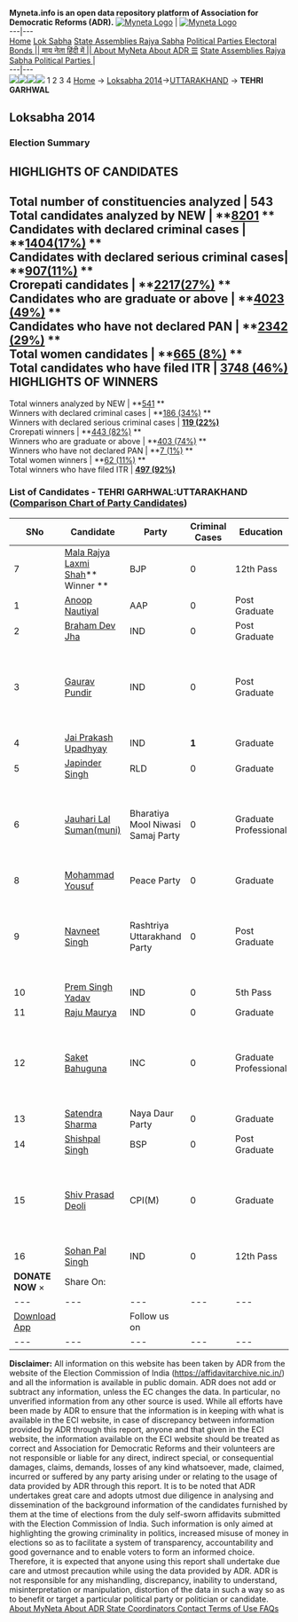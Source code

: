 **Myneta.info is an open data repository platform of Association for Democratic Reforms (ADR).**
[![Myneta Logo](https://www.myneta.info/lib/img/myneta-logo.png)](https://www.myneta.info/) | [![Myneta Logo](https://www.myneta.info/lib/img/adr-logo.png)](https://adrindia.org)  
---|---  
[Home](https://www.myneta.info/) [Lok Sabha](https://www.myneta.info/#ls "Lok Sabha") [ State Assemblies ](https://www.myneta.info/#sa "State Assemblies") [Rajya Sabha](https://www.myneta.info/#rs "Rajya Sabha") [Political Parties ](https://www.myneta.info/party "Political Parties") [ Electoral Bonds ](https://www.myneta.info/electoral_bonds "Electoral Bonds") [ || माय नेता हिंदी में || ](https://translate.google.co.in/translate?prev=hp&hl=en&js=y&u=www.myneta.info&sl=en&tl=hi&history_state0=) [ About MyNeta ](https://adrindia.org/content/about-myneta) [ About ADR ](https://adrindia.org/about-adr/who-we-are) [☰](javascript:void\(0\))
[ State Assemblies ](https://www.myneta.info/#sa "State Assemblies") [ Rajya Sabha ](https://www.myneta.info/#rs "Rajya Sabha") [ Political Parties ](https://www.myneta.info/party "Political Parties")
|   
---|---  
![](https://www.myneta.info/lib/img/banner/banner-1.png)![](https://www.myneta.info/lib/img/banner/banner-2.png)![](https://www.myneta.info/lib/img/banner/banner-3.png)![](https://www.myneta.info/lib/img/banner/banner-4.png)
1  2  3  4 
[Home](https://www.myneta.info/) → [Loksabha 2014](https://www.myneta.info/ls2014/)→[UTTARAKHAND](https://www.myneta.info/ls2014/index.php?action=show_constituencies&state_id=28) → **TEHRI GARHWAL**
### 
## Loksabha 2014
###  Election Summary 
HIGHLIGHTS OF CANDIDATES  
---  
Total number of constituencies analyzed |  543   
Total candidates analyzed by NEW | **[8201](https://www.myneta.info/ls2014/index.php?action=summary&subAction=candidates_analyzed&sort=candidate#summary) **  
Candidates with declared criminal cases | **[1404(17%)](https://www.myneta.info/ls2014/index.php?action=summary&subAction=crime&sort=candidate#summary) **  
Candidates with declared serious criminal cases| **[907(11%)](https://www.myneta.info/ls2014/index.php?action=summary&subAction=serious_crime&sort=candidate#summary) **  
Crorepati candidates | **[2217(27%)](https://www.myneta.info/ls2014/index.php?action=summary&subAction=crorepati&sort=candidate#summary) **  
Candidates who are graduate or above | **[4023 (49%)](https://www.myneta.info/ls2014/index.php?action=summary&subAction=education&sort=candidate#summary) **  
Candidates who have not declared PAN | **[2342 (29%)](https://www.myneta.info/ls2014/index.php?action=summary&subAction=without_pan&sort=candidate#summary) **  
Total women candidates | **[665 (8%)](https://www.myneta.info/ls2014/index.php?action=summary&subAction=women_candidate&sort=candidate#summary) **  
Total candidates who have filed ITR | [**3748 (46%)**](https://www.myneta.info/ls2014/index.php?action=summary&subAction=filed_itr&sort=candidate#summary)  
HIGHLIGHTS OF WINNERS  
---  
Total winners analyzed by NEW | **[541](https://www.myneta.info/ls2014/index.php?action=summary&subAction=winner_analyzed&sort=candidate#summary) **  
Winners with declared criminal cases | **[186 (34%)](https://www.myneta.info/ls2014/index.php?action=summary&subAction=winner_crime&sort=candidate#summary) **  
Winners with declared serious criminal cases | **[119 (22%)](https://www.myneta.info/ls2014/index.php?action=summary&subAction=winner_serious_crime&sort=candidate#summary)**  
Crorepati winners | **[443 (82%)](https://www.myneta.info/ls2014/index.php?action=summary&subAction=winner_crorepati&sort=candidate#summary) **  
Winners who are graduate or above | **[403 (74%)](https://www.myneta.info/ls2014/index.php?action=summary&subAction=winner_education&sort=candidate#summary) **  
Winners who have not declared PAN | **[7 (1%)](https://www.myneta.info/ls2014/index.php?action=summary&subAction=winner_without_pan&sort=candidate#summary) **  
Total women winners | **[62 (11%)](https://www.myneta.info/ls2014/index.php?action=summary&subAction=winner_women&sort=candidate#summary) **  
Total winners who have filed ITR | [**497 (92%)**](https://www.myneta.info/ls2014/index.php?action=summary&subAction=winner_filed_itr&sort=candidate#summary)  
### List of Candidates - TEHRI GARHWAL:UTTARAKHAND ([Comparison Chart of Party Candidates](https://www.myneta.info/ls2014/comparisonchart.php?constituency_id=537))
SNo | Candidate| Party| Criminal Cases| Education| Age| Total Assets| Liabilities  
---|---|---|---|---|---|---|---  
7  | [Mala Rajya Laxmi Shah](https://www.myneta.info/ls2014/candidate.php?candidate_id=73)** Winner ** | BJP | 0 | 12th Pass| 64 | Rs 1,66,21,09,875 ~ 166 Crore+ | Rs 1,49,00,000 ~ 1 Crore+  
1  | [Anoop Nautiyal](https://www.myneta.info/ls2014/candidate.php?candidate_id=7972) | AAP | 0 | Post Graduate| 49 | Rs 5,63,07,735 ~ 5 Crore+ | Rs 0 ~   
2  | [Braham Dev Jha](https://www.myneta.info/ls2014/candidate.php?candidate_id=7969) | IND | 0 | Post Graduate| 48 | Rs 1,75,14,457 ~ 1 Crore+ | Rs 0 ~   
3  | [Gaurav Pundir](https://www.myneta.info/ls2014/candidate.php?candidate_id=8569) | IND | 0 | Post Graduate| 27 | ![](https://myneta.info/image_v2.php?myneta_folder=ls2014&candidate_id=8569&col=ta) | ![](https://myneta.info/image_v2.php?myneta_folder=ls2014&candidate_id=8569&col=lia)  
4  | [Jai Prakash Upadhyay](https://www.myneta.info/ls2014/candidate.php?candidate_id=8786) | IND | **1** | Graduate| 40 | Rs 1,62,71,000 ~ 1 Crore+ | Rs 15,00,000 ~ 15 Lacs+  
5  | [Japinder Singh](https://www.myneta.info/ls2014/candidate.php?candidate_id=7970) | RLD | 0 | Graduate| 43 | Rs 29,02,16,618 ~ 29 Crore+ | Rs 0 ~   
6  | [Jauhari Lal Suman(muni)](https://www.myneta.info/ls2014/candidate.php?candidate_id=8572) | Bharatiya Mool Niwasi Samaj Party | 0 | Graduate Professional| 57 | ![](https://myneta.info/image_v2.php?myneta_folder=ls2014&candidate_id=8572&col=ta) | ![](https://myneta.info/image_v2.php?myneta_folder=ls2014&candidate_id=8572&col=lia)  
8  | [Mohammad Yousuf](https://www.myneta.info/ls2014/candidate.php?candidate_id=8571) | Peace Party | 0 | Graduate| 69 | Rs 71,38,000 ~ 71 Lacs+ | Rs 0 ~   
9  | [Navneet Singh](https://www.myneta.info/ls2014/candidate.php?candidate_id=8291) | Rashtriya Uttarakhand Party | 0 | Post Graduate| 43 | ![](https://myneta.info/image_v2.php?myneta_folder=ls2014&candidate_id=8291&col=ta) | ![](https://myneta.info/image_v2.php?myneta_folder=ls2014&candidate_id=8291&col=lia)  
10  | [Prem Singh Yadav](https://www.myneta.info/ls2014/candidate.php?candidate_id=8568) | IND | 0 | 5th Pass| 42 | Rs 33,12,564 ~ 33 Lacs+ | Rs 0 ~   
11  | [Raju Maurya](https://www.myneta.info/ls2014/candidate.php?candidate_id=8287) | IND | 0 | Graduate| 29 | Rs 3,81,36,091 ~ 3 Crore+ | Rs 43,10,000 ~ 43 Lacs+  
12  | [Saket Bahuguna](https://www.myneta.info/ls2014/candidate.php?candidate_id=8290) | INC | 0 | Graduate Professional| 40 | ![](https://myneta.info/image_v2.php?myneta_folder=ls2014&candidate_id=8290&col=ta) | ![](https://myneta.info/image_v2.php?myneta_folder=ls2014&candidate_id=8290&col=lia)  
13  | [Satendra Sharma](https://www.myneta.info/ls2014/candidate.php?candidate_id=7968) | Naya Daur Party | 0 | Graduate| 52 | Nil | Rs 0 ~   
14  | [Shishpal Singh](https://www.myneta.info/ls2014/candidate.php?candidate_id=8288) | BSP | 0 | Post Graduate| 48 | Rs 2,82,55,000 ~ 2 Crore+ | Rs 19,00,000 ~ 19 Lacs+  
15  | [Shiv Prasad Deoli](https://www.myneta.info/ls2014/candidate.php?candidate_id=8289) | CPI(M) | 0 | Graduate| 61 | ![](https://myneta.info/image_v2.php?myneta_folder=ls2014&candidate_id=8289&col=ta) | ![](https://myneta.info/image_v2.php?myneta_folder=ls2014&candidate_id=8289&col=lia)  
16  | [Sohan Pal Singh](https://www.myneta.info/ls2014/candidate.php?candidate_id=8573) | IND | 0 | 12th Pass| 45 | Rs 6,73,000 ~ 6 Lacs+ | Rs 1,40,000 ~ 1 Lacs+  
|  **DONATE NOW** × |  Share On:  | [](https://api.whatsapp.com/send?text=https%3A%2F%2Fmyneta.info%2Fpunjab2022%2Findex.php%3Faction%3Dshow_constituencies%26state_id%3D19) | [](https://www.facebook.com/sharer/sharer.php?u=https%3A%2F%2Fmyneta.info%2Fpunjab2022%2Findex.php%3Faction%3Dshow_constituencies%26state_id%3D19) | [](https://twitter.com/share?url=https%3A%2F%2Fmyneta.info%2Fpunjab2022%2Findex.php%3Faction%3Dshow_constituencies%26state_id%3D19)  
---|---|---|---|---  
| [ Download App ](https://play.google.com/store/apps/details?id=com.webrosoft.myneta1&pcampaignid=pcampaignidMKT-Other-global-all-co-prtnr-py-PartBadge-Mar2515-1) | [](https://play.google.com/store/apps/details?id=com.webrosoft.myneta1&pcampaignid=pcampaignidMKT-Other-global-all-co-prtnr-py-PartBadge-Mar2515-1) |  Follow us on  | [](https://www.facebook.com/adrindia.org/) | [](https://twitter.com/adrspeaks) | [](https://groups.google.com/g/national-election-watch?hl=en&pli=1) | [](https://www.instagram.com/adrspeaks/) | [](https://www.youtube.com/user/adrspeaks) | [](https://sharechat.com/profile/adrspeaks)  
---|---|---|---|---|---|---|---|---  
**Disclaimer:** All information on this website has been taken by ADR from the website of the Election Commission of India (https://affidavitarchive.nic.in/) and all the information is available in public domain. ADR does not add or subtract any information, unless the EC changes the data. In particular, no unverified information from any other source is used. While all efforts have been made by ADR to ensure that the information is in keeping with what is available in the ECI website, in case of discrepancy between information provided by ADR through this report, anyone and that given in the ECI website, the information available on the ECI website should be treated as correct and Association for Democratic Reforms and their volunteers are not responsible or liable for any direct, indirect special, or consequential damages, claims, demands, losses of any kind whatsoever, made, claimed, incurred or suffered by any party arising under or relating to the usage of data provided by ADR through this report. It is to be noted that ADR undertakes great care and adopts utmost due diligence in analysing and dissemination of the background information of the candidates furnished by them at the time of elections from the duly self-sworn affidavits submitted with the Election Commission of India. Such information is only aimed at highlighting the growing criminality in politics, increased misuse of money in elections so as to facilitate a system of transparency, accountability and good governance and to enable voters to form an informed choice. Therefore, it is expected that anyone using this report shall undertake due care and utmost precaution while using the data provided by ADR. ADR is not responsible for any mishandling, discrepancy, inability to understand, misinterpretation or manipulation, distortion of the data in such a way so as to benefit or target a particular political party or politician or candidate. 
[ About MyNeta ](https://adrindia.org/content/about-myneta) [ About ADR ](https://adrindia.org/about-adr/who-we-are) [ State Coordinators ](https://adrindia.org/about-adr/state-coordinators) [ Contact ](https://adrindia.org/contact-us) [ Terms of Use ](https://adrindia.org/content/adr-terms-use) [ FAQs ](https://adrindia.org/content/faqs)
